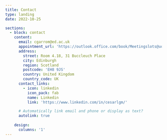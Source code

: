 ```yaml
---
title: Contact
type: landing
date: 2022-10-25

sections:
  - block: contact
    content:
      email: cgarrom@ed.ac.uk
      appointment_url: 'https://outlook.office.com/book/Meetingslots@uoe.onmicrosoft.com/?ismsaljsauthenabled'
      address:
        street: Room 4.18, 31 Buccleuch Place
        city: Edinburgh
        region: Scotland
        postcode: 'EH8 9JS'
        country: United Kingdom
        country_code: UK
      contact_links:
        - icon: linkedin
          icon_pack: fab
          name: Linkedin
          link: 'https://www.linkedin.com/in/cesarlgm/'

      # Automatically link email and phone or display as text?
      autolink: true
        
    design:
      columns: '1'
---
```

